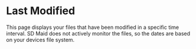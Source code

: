 # Last Modified
This page displays your files that have been modified in a specific time interval. SD Maid does not actively monitor the files, so the dates are based on your devices file system. 